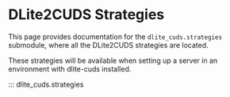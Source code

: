 # DLite2CUDS Strategies

This page provides documentation for the `dlite_cuds.strategies` submodule, where all the DLite2CUDS strategies are located.

These strategies will be available when setting up a server in an environment with dlite-cuds installed.

::: dlite_cuds.strategies
